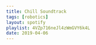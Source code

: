 ```yaml
---
title: Chill Soundtrack
tags: [robotics]
layout: spotify
playlist: 4VZp716neJl4zWmGVY6k4L
date: 2019-04-06
---
```

